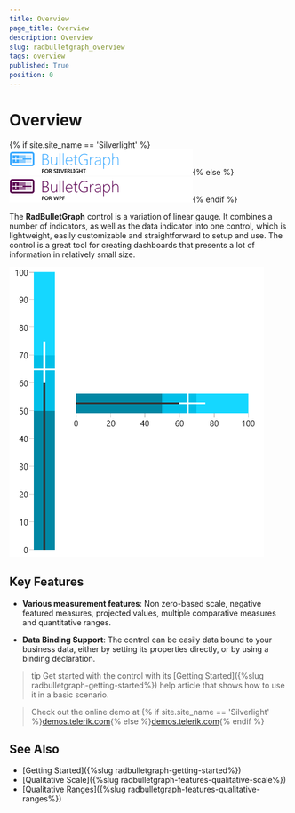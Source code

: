 ```yaml
---
title: Overview
page_title: Overview
description: Overview
slug: radbulletgraph_overview
tags: overview
published: True
position: 0
---
```


# Overview

{% if site.site_name == 'Silverlight' %}![](images/RadBulletGraph_Overview_01.png){% else %}![](images/RadBulletGraph_Overview_01_WPF.png){% endif %}

The __RadBulletGraph__ control is a variation of linear gauge. It combines a number of indicators, as well as the data indicator into one control, which is lightweight, easily customizable and straightforward to setup and use. The control is a great tool for creating dashboards that presents a lot of information in relatively small size.

![](images/radbulletgraph-overview-0.png)

## Key Features

* __Various measurement features__: Non zero-based scale, negative featured measures, projected values, multiple comparative measures and quantitative ranges.

* __Data Binding Support__: The control can be easily data bound to your business data, either by setting its properties directly, or by using a binding declaration.

>tip Get started with the control with its [Getting Started]({%slug radbulletgraph-getting-started%}) help article that shows how to use it in a basic scenario.

> Check out the online demo at {% if site.site_name == 'Silverlight' %}[demos.telerik.com](https://demos.telerik.com/silverlight/#BulletGraph/FirstLook){% else %}[demos.telerik.com](https://demos.telerik.com/wpf/){% endif %}

## See Also  
* [Getting Started]({%slug radbulletgraph-getting-started%})
* [Qualitative Scale]({%slug radbulletgraph-features-qualitative-scale%})
* [Qualitative Ranges]({%slug radbulletgraph-features-qualitative-ranges%})